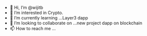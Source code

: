 - 👋 Hi, I’m @wijitb
- 👀 I’m interested in Crypto.
- 🌱 I’m currently learning ...Layer3 dapp
- 💞️ I’m looking to collaborate on ...new project dapp on blockchain
- 📫 How to reach me ...

<!---
wijitb/wijitb is a ✨ special ✨ repository because its `README.md` (this file) appears on your GitHub profile.
You can click the Preview link to take a look at your changes.
--->
